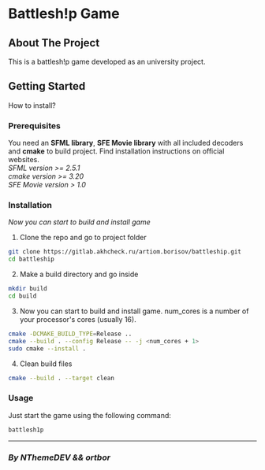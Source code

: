 # **Battlesh!p Game**

## About The Project

This is a battlesh!p game developed as an university project.

## Getting Started
How to install?

### Prerequisites
You need an **SFML library**, **SFE Movie library** with all included decoders and **cmake** to build project. Find installation instructions on official websites.  
_SFML version >= 2.5.1_  
_cmake version >= 3.20_  
_SFE Movie version > 1.0_  

### Installation
_Now you can start to build and install game_

1. Clone the repo and go to project folder
  ```sh
  git clone https://gitlab.akhcheck.ru/artiom.borisov/battleship.git
  cd battleship
  ```

2. Make a build directory and go inside
  ```sh
  mkdir build
  cd build
  ```

3. Now you can start to build and install game. num_cores is a number of your processor's cores (usually 16).
  ```sh
  cmake -DCMAKE_BUILD_TYPE=Release ..
  cmake --build . --config Release -- -j <num_cores + 1>
  sudo cmake --install . 
  ```
4. Clean build files
  ```sh
  cmake --build . --target clean
  ```

### Usage
  Just start the game using the following command:
  ```sh
  battlesh1p
  ```

----------------------------

### ***By NThemeDEV && ortbor***
